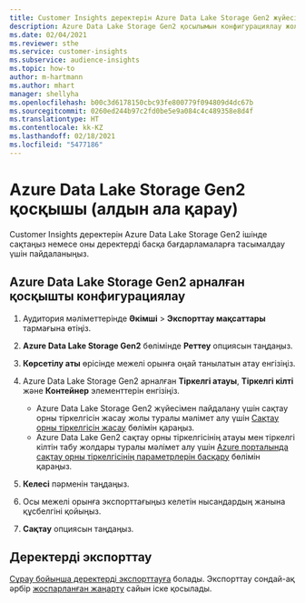 ```yaml
---
title: Customer Insights деректерін Azure Data Lake Storage Gen2 жүйесіне экспорттау
description: Azure Data Lake Storage Gen2 қосылымын конфигурациялау жолы туралы ақпарат.
ms.date: 02/04/2021
ms.reviewer: sthe
ms.service: customer-insights
ms.subservice: audience-insights
ms.topic: how-to
author: m-hartmann
ms.author: mhart
manager: shellyha
ms.openlocfilehash: b00c3d6178150cbc93fe800779f094809d4dc67b
ms.sourcegitcommit: 0260ed244b97c2fd0be5e9a084c4c489358e8d4f
ms.translationtype: HT
ms.contentlocale: kk-KZ
ms.lasthandoff: 02/18/2021
ms.locfileid: "5477186"
---
```

# <a name="connector-for-azure-data-lake-storage-gen2-preview"></a>Azure Data Lake Storage Gen2 қосқышы (алдын ала қарау)

Customer Insights деректерін Azure Data Lake Storage Gen2 ішінде сақтаңыз немесе оны деректерді басқа бағдарламаларға тасымалдау үшін пайдаланыңыз.

## <a name="configure-the-connector-for-azure-data-lake-storage-gen2"></a>Azure Data Lake Storage Gen2 арналған қосқышты конфигурациялау

1. Аудитория мәліметтерінде **Әкімші** > **Экспорттау мақсаттары** тармағына өтіңіз.

1. **Azure Data Lake Storage Gen2** бөлімінде **Реттеу** опциясын таңдаңыз.

1. **Көрсетілу аты** өрісінде межелі орынға оңай танылатын атау енгізіңіз.

1. Azure Data Lake Storage Gen2 арналған **Тіркелгі атауы**, **Тіркелгі кілті** және **Контейнер** элементтерін енгізіңіз.
    - Azure Data Lake Storage Gen2 жүйесімен пайдалану үшін сақтау орны тіркелгісін жасау жолы туралы мәлімет алу үшін [Сақтау орны тіркелгісін жасау](https://docs.microsoft.com/azure/storage/blobs/create-data-lake-storage-account) бөлімін қараңыз. 
    - Azure Data Lake Gen2 сақтау орны тіркелгісінің атауы мен тіркелгі кілтін табу жолдары туралы мәлімет алу үшін [Azure порталында сақтау орны тіркелгісінің параметрлерін басқару](https://docs.microsoft.com/azure/storage/common/storage-account-manage) бөлімін қараңыз.

1. **Келесі** пәрменін таңдаңыз.

1. Осы межелі орынға экспорттағыңыз келетін нысандардың жанына құсбелгіні қойыңыз.

1. **Сақтау** опциясын таңдаңыз.

## <a name="export-the-data"></a>Деректерді экспорттау

[Сұрау бойынша деректерді экспорттауға](export-destinations.md#export-data-on-demand) болады. Экспорттау сондай-ақ әрбір [жоспарланған жаңарту](system.md#schedule-tab) сайын іске қосылады.
